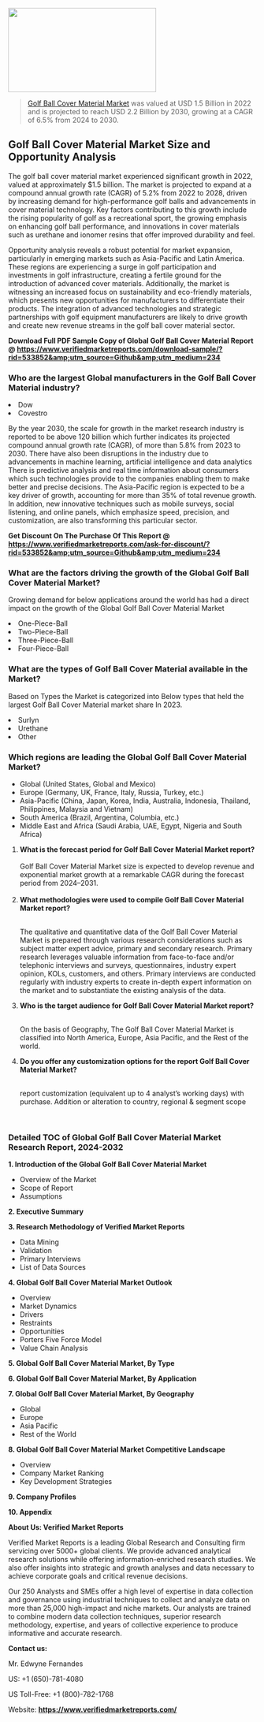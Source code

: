 <img src="https://ffe5etoiles.com/wp-content/uploads/2024/12/MST1-300x171.png" alt="" width="300" height="171" class="alignnone size-medium wp-image-20088" /><blockquote><p><p><a href="https://www.verifiedmarketreports.com/download-sample/?rid=533852&utm_source=Github&utm_medium=234" target="_blank">Golf Ball Cover Material Market</a> was valued at USD 1.5 Billion in 2022 and is projected to reach USD 2.2 Billion by 2030, growing at a CAGR of 6.5% from 2024 to 2030.</p></blockquote><p><h2>Golf Ball Cover Material Market Size and Opportunity Analysis</h2><p>The golf ball cover material market experienced significant growth in 2022, valued at approximately $1.5 billion. The market is projected to expand at a compound annual growth rate (CAGR) of 5.2% from 2022 to 2028, driven by increasing demand for high-performance golf balls and advancements in cover material technology. Key factors contributing to this growth include the rising popularity of golf as a recreational sport, the growing emphasis on enhancing golf ball performance, and innovations in cover materials such as urethane and ionomer resins that offer improved durability and feel.</p><p>Opportunity analysis reveals a robust potential for market expansion, particularly in emerging markets such as Asia-Pacific and Latin America. These regions are experiencing a surge in golf participation and investments in golf infrastructure, creating a fertile ground for the introduction of advanced cover materials. Additionally, the market is witnessing an increased focus on sustainability and eco-friendly materials, which presents new opportunities for manufacturers to differentiate their products. The integration of advanced technologies and strategic partnerships with golf equipment manufacturers are likely to drive growth and create new revenue streams in the golf ball cover material sector.</p></p><p class=""><strong>Download Full PDF Sample Copy of Global Golf Ball Cover Material Report @ <a href="https://www.verifiedmarketreports.com/download-sample/?rid=533852&amp;utm_source=Github&amp;utm_medium=234" target="_blank">https://www.verifiedmarketreports.com/download-sample/?rid=533852&amp;utm_source=Github&amp;utm_medium=234</a></strong></p><h3 id="" class="">Who are the largest Global manufacturers in the Golf Ball Cover Material industry?</h3><p><li>Dow</li><li> Covestro</li></p><div class=""><div class="" dir="" data-message-author-role="" data-message-id="" data-message-model-slug=""><div class=""><div class=""><div class=""><div class="" dir="" data-message-author-role="" data-message-id="" data-message-model-slug=""><div class=""><div class=""><p>By the year 2030, the scale for growth in the market research industry is reported to be above 120 billion which further indicates its projected compound annual growth rate (CAGR), of more than 5.8% from 2023 to 2030. There have also been disruptions in the industry due to advancements in machine learning, artificial intelligence and data analytics There is predictive analysis and real time information about consumers which such technologies provide to the companies enabling them to make better and precise decisions. The Asia-Pacific region is expected to be a key driver of growth, accounting for more than 35% of total revenue growth. In addition, new innovative techniques such as mobile surveys, social listening, and online panels, which emphasize speed, precision, and customization, are also transforming this particular sector.</p><p><strong>Get Discount On The Purchase Of This Report @&nbsp; <a href="https://www.verifiedmarketreports.com/ask-for-discount/?rid=533852&amp;utm_source=Github&amp;utm_medium=234" target="_blank">https://www.verifiedmarketreports.com/ask-for-discount/?rid=533852&amp;utm_source=Github&amp;utm_medium=234</a></strong></p></div></div></div></div></div></div></div></div><h3 id="" class="">What are the factors driving the growth of the Global Golf Ball Cover Material Market?</h3><p id="" class="">Growing demand for below applications around the world has had a direct impact on the growth of the Global Golf Ball Cover Material Market</p><p id="" class=""><li>One-Piece-Ball</li><li> Two-Piece-Ball</li><li> Three-Piece-Ball</li><li> Four-Piece-Ball</li></p><h3 id="" class="">What are the types of Golf Ball Cover Material available in the Market?</h3><p id="" class="">Based on Types the Market is categorized into Below types that held the largest Golf Ball Cover Material market share In 2023.</p><p id="" class=""><li>Surlyn</li><li> Urethane</li><li> Other</li></p><h3 id="" class="">Which regions are leading the Global Golf Ball Cover Material Market?</h3><ul><li>Global (United States, Global and Mexico)</li><li>Europe (Germany, UK, France, Italy, Russia, Turkey, etc.)</li><li>Asia-Pacific (China, Japan, Korea, India, Australia, Indonesia, Thailand, Philippines, Malaysia and Vietnam)</li><li>South America (Brazil, Argentina, Columbia, etc.)</li><li>Middle East and Africa (Saudi Arabia, UAE, Egypt, Nigeria and South Africa)</li></ul><p><ol><li><strong>What is the forecast period for Golf Ball Cover Material Market report?<br /></strong><br /><span data-sheets-root="1" data-sheets-value="{&quot;1&quot;:2,&quot;2&quot;:&quot;XXXX size is expected to develop revenue and exponential market growth at a remarkable CAGR during the forecast period from 2024&ndash;2030.&quot;}" data-sheets-userformat="{&quot;2&quot;:12674,&quot;4&quot;:{&quot;1&quot;:2,&quot;2&quot;:16776960},&quot;10&quot;:2,&quot;11&quot;:0,&quot;15&quot;:&quot;Arial&quot;,&quot;16&quot;:12}">Golf Ball Cover Material Market size is expected to develop revenue and exponential market growth at a remarkable CAGR during the forecast period from 2024&ndash;2031.</span><br /><br /></li><li><strong>What methodologies were used to compile Golf Ball Cover Material Market report?<br /><br /></strong><p>The qualitative and quantitative data of the&nbsp;Golf Ball Cover Material Market is prepared through various research considerations such as subject matter expert advice, primary and secondary research. Primary research leverages valuable information from face-to-face and/or telephonic interviews and surveys, questionnaires, industry expert opinion, KOLs, customers, and others. Primary interviews are conducted regularly with industry experts to create in-depth expert information on the market and to substantiate the existing analysis of the data.&nbsp;</p></li><li><strong>Who is the target audience for Golf Ball Cover Material Market report?<br /><br /></strong><p>On the basis of Geography, The&nbsp;Golf Ball Cover Material Market is classified into North America, Europe, Asia Pacific, and the Rest of the world.</p></li><li><strong>Do you offer any customization options for the report Golf Ball Cover Material Market?<br /><br /></strong><p>report customization (equivalent up to 4 analyst&rsquo;s working days) with purchase. Addition or alteration to country, regional &amp; segment scope</p><p>&nbsp;</p></li></ol></p><h3 id="" class="">Detailed TOC of Global Golf Ball Cover Material Market Research Report, 2024-2032</h3><p id="" class=""><strong>1. Introduction of the Global Golf Ball Cover Material Market</strong></p><ul><li>Overview of the Market</li><li>Scope of Report</li><li>Assumptions</li></ul><p id="" class=""><strong>2. Executive Summary</strong></p><p id="" class=""><strong>3. Research Methodology of&nbsp;Verified Market Reports</strong></p><ul><li>Data Mining</li><li>Validation</li><li>Primary Interviews</li><li>List of Data Sources</li></ul><p id="" class=""><strong>4. Global Golf Ball Cover Material Market Outlook</strong></p><ul><li>Overview</li><li>Market Dynamics</li><li>Drivers</li><li>Restraints</li><li>Opportunities</li><li>Porters Five Force Model</li><li>Value Chain Analysis</li></ul><p id="" class=""><strong>5. Global Golf Ball Cover Material Market, By&nbsp;Type</strong></p><p id="" class=""><strong>6. Global Golf Ball Cover Material Market, By Application</strong></p><p id="" class=""><strong>7. Global Golf Ball Cover Material Market, By Geography</strong></p><ul><li>Global</li><li>Europe</li><li>Asia Pacific</li><li>Rest of the World</li></ul><p id="" class=""><strong>8. Global Golf Ball Cover Material Market Competitive Landscape</strong></p><ul><li>Overview</li><li>Company Market Ranking</li><li>Key Development Strategies</li></ul><p id="" class=""><strong>9. Company Profiles</strong></p><p id="" class=""><strong>10. Appendix</strong></p><p id="" class=""><strong>About Us: Verified Market Reports</strong></p><p id="" class="">Verified Market Reports is a leading Global Research and Consulting firm servicing over 5000+ global clients. We provide advanced analytical research solutions while offering information-enriched research studies. We also offer insights into strategic and growth analyses and data necessary to achieve corporate goals and critical revenue decisions.</p><p id="" class="">Our 250 Analysts and SMEs offer a high level of expertise in data collection and governance using industrial techniques to collect and analyze data on more than 25,000 high-impact and niche markets. Our analysts are trained to combine modern data collection techniques, superior research methodology, expertise, and years of collective experience to produce informative and accurate research.</p><p id="" class=""><strong>Contact us:</strong></p><p id="" class="">Mr. Edwyne Fernandes</p><p id="" class="">US: +1 (650)-781-4080</p><p id="" class="">US Toll-Free: +1 (800)-782-1768</p><p id="" class="">Website: <a target="" data-test-app-aware-link=""><strong>https://www.verifiedmarketreports.com/</strong></a></p>
